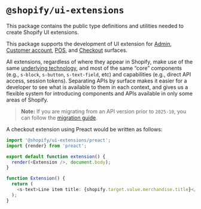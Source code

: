 # `@shopify/ui-extensions`

This package contains the public type definitions and utilities needed to create Shopify UI extensions.

This package supports the development of UI extension for [Admin](https://shopify.dev/docs/api/admin-extensions), [Customer account](https://shopify.dev/docs/api/customer-account-ui-extensions), [POS](https://shopify.dev/docs/api/pos-ui-extensions), and [Checkout](https://shopify.dev/docs/api/checkout-ui-extensions) surfaces.

All extensions, regardless of where they appear in Shopify, make use of the same [underlying technology](https://github.com/Shopify/remote-dom), and most of the same “core” components (e.g., `s-block`, `s-button`, `s-text-field`, etc) and capabilities (e.g., direct API access, session tokens). Separating APIs by surface makes it easier for a developer to see what is available to them in each context, and gives us a flexible system for introducing components and APIs available in only some areas of Shopify.

> **Note:** If you are migrating from an API version prior to `2025-10`, you can follow the [migration guide](https://shopify.dev/docs/api/checkout-ui-extensions/2025-10/upgrading-to-2025-10).

A checkout extension using Preact would be written as follows:

```ts
import '@shopify/ui-extensions/preact';
import {render} from 'preact';

export default function extension() {
  render(<Extension />, document.body);
}

function Extension() {
  return (
    <s-text>Line item title: {shopify.target.value.merchandise.title}</s-text>
  );
}
```
